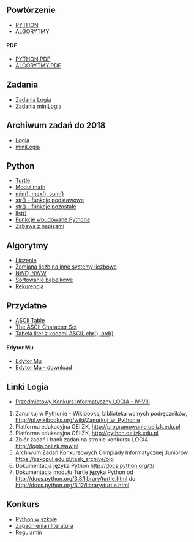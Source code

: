 ## Powtórzenie
- [PYTHON](POWTORZENIE/PYTHON.md)
- [ALGORYTMY](POWTORZENIE/ALGORYTMY.md)

#### PDF
- [PYTHON.PDF](POWTORZENIE/PYTHON.pdf)
- [ALGORYTMY.PDF](POWTORZENIE/ALGORYTMY.pdf)

## Zadania
- [Zadania Logia](zadania-logia.md)
- [Zadania miniLogia](Zadania-miniLogia/zadania-minilogia.md)

## Archiwum zadań do 2018
- [Logia](https://logia.oeiizk.waw.pl/logia/)
- [miniLogia](https://minilogia.oeiizk.waw.pl/#!/zadania)


## Python
- [Turtle](Python/turtle.md)
- [Moduł math](Python/math.md)
- [min(), max(), sum()](Python/min_max_sum.md)
- [str() - funkcje podstawowe](Python/str_podstawowe.md)
- [str() - funkcje pozostałe](Python/str_pozostale.md)
- [list()](Python/list.md)
- [Funkcje wbudowane Pythona](Python/wbudowane.md)
- [Zabawa z napisami](Python/zabawa_z_napisami.md)


## Algorytmy
- [Liczenie](Algorytmy/liczenie.md)
- [Zamiana liczb na inne systemy liczbowe](Algorytmy/zamiana_liczb.md)
- [NWD, NWW](Algorytmy/nwd_nww.md)
- [Sortowanie bąbelkowe](Algorytmy/sortowanie_babelkowe.md)
- [Rekurencja](Algorytmy/rekurencja.md)

## Przydatne
- [ASCII Table](https://www.ascii-code.com)
- [The ASCII Character Set](https://www.w3schools.com/charsets/ref_html_ascii.asp)
- [Tabela liter z kodami ASCII, chr(), ord()](Przydatne/ascii.md)

#### Edytor Mu
- [Edytor Mu](https://codewith.mu/en/)
- [Edytor Mu - download](https://codewith.mu/en/download)

## Linki Logia
- [Przedmiotowy Konkurs Informatyczny LOGIA - IV-VIII](https://logia.oeiizk.waw.pl/)
1. Zanurkuj w Pythonie - Wikibooks, biblioteka wolnych podręczników, http://pl.wikibooks.org/wiki/Zanurkuj_w_Pythonie
2. Platforma edukacyjna OEIiZK, http://programowanie.oeiizk.edu.pl
3. Platforma edukacyjna OEIiZK, http://python.oeiizk.edu.pl
4. Zbiór zadań i bank zadań na stronie konkursu LOGIA http://logia.oeiizk.waw.pl
5. Archiwum Zadań Konkursowych Olimpiady Informatycznej Juniorów https://szkopul.edu.pl/task_archive/oig
6. Dokumentacja języka Python http://docs.python.org/3/
7. Dokumentacja modułu Turtle języka Python od http://docs.python.org/3.8/library/turtle.html do http://docs.python.org/3.12/library/turtle.html

## Konkurs
- [Python w szkole](https://python.oeiizk.waw.pl/#)
- [Zagadnienia i literatura](https://colab.research.google.com/drive/1bYG1s-ZApNsYuvoU1UQm2comVPME8Kc1)
- [Regulamin](https://colab.research.google.com/drive/1yYtOfxy1O7pjLG4NPjwwoCdY6rIeeEek)

